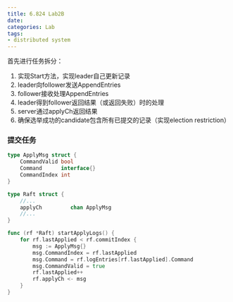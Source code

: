 ```yaml
---
title: 6.824 Lab2B
date: 
categories: Lab
tags: 
- distributed system
---
```


首先进行任务拆分：
1. 实现Start方法，实现leader自己更新记录
2. leader向follower发送AppendEntries
3. follower接收处理AppendEntries
4. leader得到follower返回结果（或返回失败）时的处理
5. server通过applyCh返回结果
6. 确保选举成功的candidate包含所有已提交的记录（实现election restriction）


### 提交任务
```go
type ApplyMsg struct {
	CommandValid bool
	Command      interface{}
	CommandIndex int
}

type Raft struct {
    //...
    applyCh         chan ApplyMsg
    //...
}

func (rf *Raft) startApplyLogs() {
	for rf.lastApplied < rf.commitIndex {
		msg := ApplyMsg{}
		msg.CommandIndex = rf.lastApplied
		msg.Command = rf.logEntries[rf.lastApplied].Command
		msg.CommandValid = true
		rf.lastApplied++
		rf.applyCh <- msg
	}
}

```


